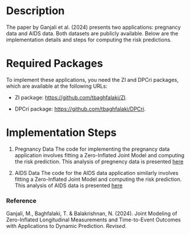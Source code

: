 # Description 
The paper by Ganjali et al. (2024) presents two applications: pregnancy data and AIDS data. Both datasets are publicly available. Below are the implementation details and steps for computing the risk predictions.

# Required Packages
To implement these applications, you need the ZI and DPCri packages, which are available at the following URLs:

* ZI package:  https://github.com/tbaghfalaki/ZI.

* DPCri package: https://github.com/tbaghfalaki/DPCri.

# Implementation Steps

1. Pregnancy Data
The code for implementing the pregnancy data application involves fitting a Zero-Inflated Joint Model and computing the risk prediction. This analysis of pregnency data is presented [here](/Exam1.md)

3. AIDS Data
The code for the AIDS data application similarly involves fitting a Zero-Inflated Joint Model and computing the risk prediction. This analysis of AIDS data is presented [here](/Exam2.md)


### Reference 
Ganjali, M., Baghfalaki, T. & Balakrishnan, N. (2024). Joint Modeling of Zero-Inflated Longitudinal Measurements and Time-to-Event Outcomes with Applications to Dynamic Prediction. *Revised*.
